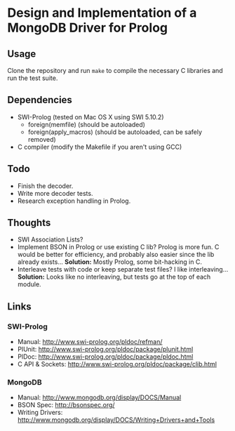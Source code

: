 # Design and Implementation of a MongoDB Driver for Prolog

## Usage

Clone the repository and run `make` to compile the necessary C libraries
and run the test suite.

## Dependencies

 * SWI-Prolog (tested on Mac OS X using SWI 5.10.2)
    * foreign(memfile) (should be autoloaded)
    * foreign(apply_macros) (should be autoloaded, can be safely removed)
 * C compiler (modify the Makefile if you aren't using GCC)

## Todo

 * Finish the decoder.
 * Write more decoder tests.
 * Research exception handling in Prolog.

## Thoughts

 * SWI Association Lists?
 * Implement BSON in Prolog or use existing C lib? Prolog is more fun.
   C would be better for efficiency, and probably also easier since the lib
   already exists... **Solution:** Mostly Prolog, some bit-hacking in C.
 * Interleave tests with code or keep separate test files? I like
   interleaving... **Solution:** Looks like no interleaving, but tests
   go at the top of each module.

## Links

### SWI-Prolog

 * Manual: <http://www.swi-prolog.org/pldoc/refman/>
 * PlUnit: <http://www.swi-prolog.org/pldoc/package/plunit.html>
 * PlDoc: <http://www.swi-prolog.org/pldoc/package/pldoc.html>
 * C API & Sockets: <http://www.swi-prolog.org/pldoc/package/clib.html>

### MongoDB

 * Manual: <http://www.mongodb.org/display/DOCS/Manual>
 * BSON Spec: <http://bsonspec.org/>
 * Writing Drivers: <http://www.mongodb.org/display/DOCS/Writing+Drivers+and+Tools>
